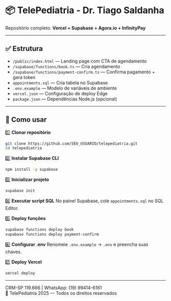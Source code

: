 
# 📦 TelePediatria - Dr. Tiago Saldanha

Repositório completo: **Vercel + Supabase + Agora.io + InfinityPay**

---

## ✅ Estrutura

- `/public/index.html` — Landing page com CTA de agendamento
- `/supabase/functions/book.ts` — Cria agendamento
- `/supabase/functions/payment-confirm.ts` — Confirma pagamento + gera token
- `appointments.sql` — Cria tabela no Supabase
- `.env.example` — Modelo de variáveis de ambiente
- `vercel.json` — Configuração de deploy Edge
- `package.json` — Dependências Node.js (opcional)

---

## 🚀 Como usar

1️⃣ **Clonar repositório**
```bash
git clone https://github.com/SEU_USUARIO/telepediatria.git
cd telepediatria
```

2️⃣ **Instalar Supabase CLI**
```bash
npm install -g supabase
```

3️⃣ **Inicializar projeto**
```bash
supabase init
```

4️⃣ **Executar script SQL**
No painel Supabase, cole `appointments.sql` no SQL Editor.

5️⃣ **Deploy funções**
```bash
supabase functions deploy book
supabase functions deploy payment-confirm
```

6️⃣ **Configurar .env**
Renomeie `.env.example` → `.env` e preencha suas chaves.

7️⃣ **Deploy Vercel**
```bash
vercel deploy
```

---

CRM-SP 119.666 | WhatsApp: (19) 99414-6161  
💙 TelePediatria 2025 — Todos os direitos reservados
